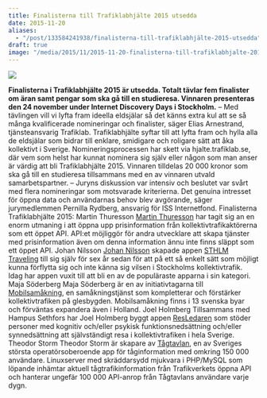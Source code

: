 ```yaml
---
title: Finalisterna till Trafiklabhjälte 2015 utsedda
date: 2015-11-20
aliases:
  - "/post/133584241938/finalisterna-till-trafiklabhjälte-2015-utsedda"
draft: true
image: "/media/2015/11/2015-11-20-finalisterna-till-trafiklabhjalte-2015-utsedda-1.png"
---
```


 

![](/media/2015/11/2015-11-20-finalisterna-till-trafiklabhjalte-2015-utsedda-1.png)


**Finalisterna i Trafiklabhjälte 2015 är utsedda. Totalt tävlar fem finalister om äran samt pengar som ska gå till en studieresa. Vinnaren presenteras den 24 november under Internet Discovery Days i Stockholm.**
– Med tävlingen vill vi lyfta fram ideella eldsjälar så det känns extra kul att se så många kvalificerade nomineringar och finalister, säger Elias Arnestrand, tjänsteansvarig Trafiklab.
Trafiklabhjälte syftar till att lyfta fram och hylla alla de eldsjälar som bidrar till enklare, smidigare och roligare sätt att åka kollektivt i Sverige. Nomineringsprocessen har skett via hjalte.trafiklab.se, där vem som helst har kunnat nominera sig själv eller någon som man anser är värdig att bli Trafiklabhjälte 2015. Vinnaren tilldelas 20 000 kronor som ska gå till en studieresa tillsammans med en av vinnaren utvald samarbetspartner.
– Juryns diskussion var intensiv och beslutet var svårt med flera nomineringar som motsvarade kriterierna. Det genuina intresset för öppna data och användarnas behov blev avgörande, säger jurymedlemmen Pernilla Rydberg, ansvarig för ISS Internetfond.
Finalisterna Trafiklabhjälte 2015:
Martin Thuresson
[Martin Thuresson](http://www.yathra.se/) har tagit sig an en enorm utmaning i att öppna upp prisinformation från kollektivtrafikaktörerna som ett öppet API. API:et möjliggör för andra utvecklare att skapa tjänster med prisinformation även om denna information ännu inte finns släppt som ett öppet API.
Johan Nilsson
[Johan Nilsson](https://www.linkedin.com/in/johanjohan) skapade appen [STHLM Traveling](http://markupartist.com/sthlmtraveling/) till sig själv för sex år sedan för att på ett så enkelt sätt som möjligt kunna förflytta sig och inte känna sig vilsen i Stockholms kollektivtrafik. Idag har appen vuxit till att bli en av de populäraste apparna i sin kategori.
Maja Söderberg
Maja Söderberg är en av initiativtagarna till [Mobilsamåkning](http://www.mobilsamakning.se/), en samåkningstjänst som kompletterar och förstärker kollektivtrafiken på glesbygden. Mobilsamåkning finns i 13 svenska byar och förväntas expandera även i Holland.
Joel Holmberg
Tillsammans med Hampus Sethfors har Joel Holmberg byggt appen [ResLedaren](http://www.resledaren.se/) som stöder personer med kognitiv och/eller psykisk funktionsnedsättning och/eller synnedsättning att självständigt resa i kollektivtrafiken i hela Sverige.
Theodor Storm
Theodor Storm är skapare av [Tågtavlan](http://www.tstorm.se/), en av Sveriges största operatörsoberoende app för tåginformation med omkring 150 000 användare. Linuxserver med skräddarsydd mjukvara i PHP/MySQL som löpande inhämtar aktuell tågtrafikinformation från Trafikverkets öppna API och hanterar ungefär 100 000 API-anrop från Tågtavlans användare varje dygn.
 
